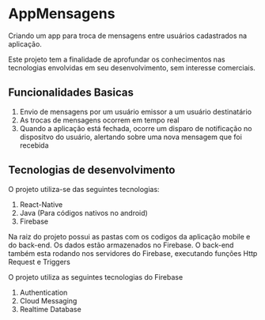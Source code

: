 # AppMensagens
Criando um app para troca de mensagens entre usuários cadastrados na aplicação. 

Este projeto tem a finalidade de aprofundar os conhecimentos nas tecnologias envolvidas em seu desenvolvimento, sem interesse comerciais.

## Funcionalidades Basicas

1. Envio de mensagens por um usuário emissor a um usuário destinatário
2. As trocas de mensagens ocorrem em tempo real
3. Quando a aplicação está fechada, ocorre um disparo de notificação no dispositvo do usuário, alertando sobre uma nova mensagem que foi recebida

## Tecnologias de desenvolvimento

O projeto utiliza-se das seguintes tecnologias:

1. React-Native
2. Java (Para códigos nativos no android)
3. Firebase

Na raiz do projeto possui as pastas com os codigos da aplicação mobile e do back-end.
Os dados estão armazenados no Firebase.
O back-end também esta rodando nos servidores do Firebase, executando funções Http Request e Triggers

O projeto utiliza as seguintes tecnologias do Firebase

1. Authentication
2. Cloud Messaging
3. Realtime Database

